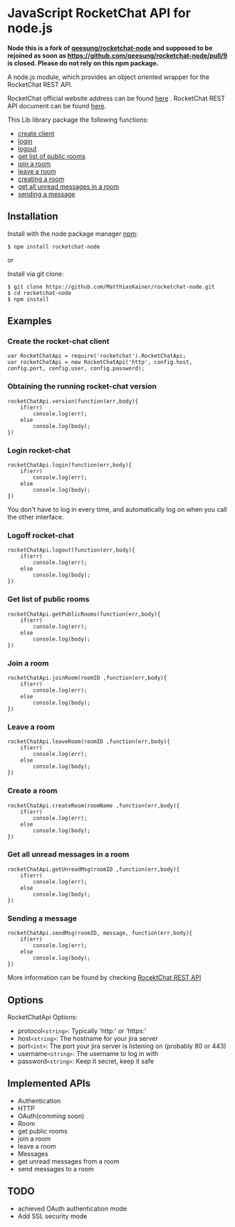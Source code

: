 # JavaScript RocketChat API for node.js

**Node this is a fork of [qeesung/rocketchat-node](https://github.com/qeesung/rocketchat-node) and supposed to be rejoined as soon as https://github.com/qeesung/rocketchat-node/pull/9 is closed. Please do not rely on this npm package.**

A node.js module, which provides an object oriented wrapper for the RocketChat REST API.

RocketChat official website address can be found [here](https://rocket.chat/)  .
RocketChat REST API document can be found [here](https://rocket.chat/docs/developer-guides/rest-api/).

This Lib library package the following functions:
 - [create client](#create-client)
 -  [login](#login)
 - [logout](#logout)
 - [get list of public rooms](#public-rooms)
 - [join a room](#join)
 - [leave a room](#leave)
 - [creating a room](#createRoom)
 - [get all unread messages in a room](#unread-messages)
 - [sending a message](#send-messages)

## Installation

Install with the node package manager [npm](http://npmjs.org/):

```
$ npm install rocketchat-node
```

or

Install via git clone:
```
$ git clone https://github.com/MatthiasKainer/rocketchat-node.git
$ cd rocketchat-node
$ npm install
```

## Examples

### <a id="create-client"></a>Create the rocket-chat client

```
var RocketChatApi = require('rocketchat').RocketChatApi;
var rocketChatApi = new RocketChatApi('http', config.host, config.port, config.user, config.password);
```

### Obtaining the running rocket-chat version

```
rocketChatApi.version(function(err,body){
	if(err)
		console.log(err);
	else
		console.log(body);
})
```

### <a id="login"></a>Login rocket-chat

```
rocketChatApi.login(function(err,body){
	if(err)
		console.log(err);
	else
		console.log(body);
})
```

You don't have to log in every time, and automatically log on when you call the other interface.

### <a id="logout"></a>Logoff rocket-chat

```
rocketChatApi.logout(function(err,body){
	if(err)
		console.log(err);
	else
		console.log(body);
})
```

### <a id="public-rooms"></a>Get list of public rooms

```
rocketChatApi.getPublicRooms(function(err,body){
	if(err)
		console.log(err);
	else
		console.log(body);
})
```

### <a id="join"></a>Join a room

```
rocketChatApi.joinRoom(roomID ,function(err,body){
	if(err)
		console.log(err);
	else
		console.log(body);
})
```

### <a id="leave"></a>Leave a room

```
rocketChatApi.leaveRoom(roomID ,function(err,body){
	if(err)
		console.log(err);
	else
		console.log(body);
})
```


### <a id="createRoom"></a>Create a room

```
rocketChatApi.createRoom(roomName ,function(err,body){
	if(err)
		console.log(err);
	else
		console.log(body);
})
```

### <a id="unread-messages"></a>Get all unread messages in a room

```
rocketChatApi.getUnreadMsg(roomID ,function(err,body){
	if(err)
		console.log(err);
	else
		console.log(body);
})
```


### <a id="send-messages"></a>Sending a message

```
rocketChatApi.sendMsg(roomID, message, function(err,body){
	if(err)
		console.log(err);
	else
		console.log(body);
})
```

More information can be found by checking [RocektChat REST API](https://rocket.chat/docs/master/developer-guides/rest-api/)


## Options

RocketChatApi Options:

- protocol`<string>`: Typically 'http:' or 'https:'
- host`<string>`: The hostname for your jira server
- port`<int>`: The port your jira server is listening on (probably 80 or 443)
- username`<string>`: The username to log in with
- password`<string>`: Keep it secret, keep it safe

## Implemented APIs

- Authentication
 - HTTP
 - OAuth(comming soon)
- Room
 - get public rooms
 - join a room
 - leave a room
- Messages
 - get unread messages from a room
 - send messages to a room


## TODO

-  achieved  OAuth authentication mode
-  Add SSL security mode

